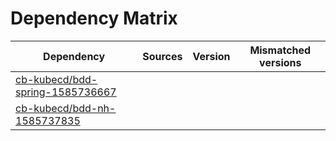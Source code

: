 # Dependency Matrix

Dependency | Sources | Version | Mismatched versions
---------- | ------- | ------- | -------------------
[cb-kubecd/bdd-spring-1585736667](https://github.com/cb-kubecd/bdd-spring-1585736667.git) |  | []() | 
[cb-kubecd/bdd-nh-1585737835](https://github.com/cb-kubecd/bdd-nh-1585737835.git) |  | []() | 

